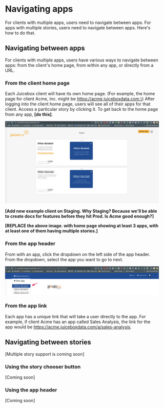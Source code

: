 # Navigating apps

For clients with multiple apps, users need to navigate between apps. For apps with multiple stories, users need to navigate between apps. Here's how to do that.

## Navigating between apps

For clients with multiple apps, users have various ways to navigate between apps: from the client's home page, from within any app, or directly from a URL.

### From the client home page

Each Juicebox client will have its own home page. \(For example, the home page for client Acme, Inc. might be https://acme.juiceboxdata.com.\) After logging into the client home page, users will see all of their apps for that client. Access a particular story by clicking it. To get back to the home page from any app, **\[do this\]**.

![Home page for Acme, Inc. \[REPLACE\]](../.gitbook/assets/image%20%2812%29.png)

**\[Add new example client on Staging. Why Staging? Because we'll be able to create docs for features before they hit Prod. Is Acme good enough?\]**

**\[REPLACE the above image. with home page showing at least 3 apps, with at least one of them having multiple stories.\]**

### From the app header

From with an app, click the dropdown on the left side of the app header. From the dropdown, select the app you want to go to next.

![Apps dropdown in app header](../.gitbook/assets/image%20%289%29.png)

### From the app link

Each app has a unique link that will take a user directly to the app. For example, if client Acme has an app called Sales Analysis, the link for the app would be https://acme.juiceboxdata.com/a/sales-analysis.

## Navigating between stories

\[Multiple story support is coming soon\]

### Using the story chooser button

\[Coming soon\]

### Using the app header

\[Coming soon\]

